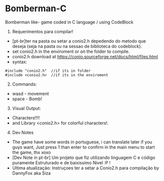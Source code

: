 # Bomberman-C
Bomberman like- game coded in C language / using CodeBlock

1.  Requerimentos para compilar!  
- [pt-br]ter na pasta ou setar a conio2.h depedendo do metodo que deseja (seja na pasta ou na sessao de biblioteca do codeblock).
- set conio2.h  in the enviroment or on the folder to compile.
- conio2.h download at https://conio.sourceforge.net/docs/html/files.html
- syntax: 
```
#include "conio2.h"  //if its in folder
#include <conio2.h>  //if its in the enviroment
```


2. Commands:
- wasd - movement
- space - Bomb!

3. Visual Output:
- Characters!!!!
- and Library <conio2.h> for colorful characters!.

4. Dev Notes
- The game have some words in portuguese, i can translate later if you guys want, Just press 1 than enter to confirm in the main menu to start the game, thx xoxo
- [Dev Note in pt-br] Um projeto que fiz utilizando linguagem C e código puramente Estruturado e de baixissimo Nivel :P !
- Ultima atualização: Instruçoes ter a setar a Conio2.h para compilação
by DannyFox aka Siza
